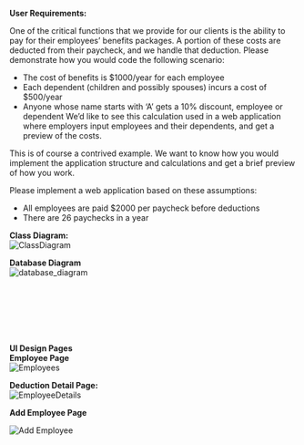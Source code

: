 **User Requirements:**

One of the critical functions that we provide for our clients is the ability to pay for their employees’ benefits packages. A portion of these costs are deducted from their paycheck, and we handle that deduction. Please demonstrate how you would code the following scenario:

* The cost of benefits is $1000/year for each employee
* Each dependent (children and possibly spouses) incurs a cost of $500/year
* Anyone whose name starts with ‘A’ gets a 10% discount, employee or dependent
We’d like to see this calculation used in a web application where employers input employees and their dependents, and get a preview of the costs.

This is of course a contrived example. We want to know how you would implement the application structure and calculations and get a brief preview of how you work.

Please implement a web application based on these assumptions:

* All employees are paid $2000 per paycheck before deductions
* There are 26 paychecks in a year


**Class Diagram:** <br/>
![ClassDiagram](https://user-images.githubusercontent.com/12014268/121109919-0d972180-c7d2-11eb-907c-bcc48466c0a4.PNG)


**Database Diagram** <br/>
![database_diagram](https://user-images.githubusercontent.com/12014268/121109957-1be53d80-c7d2-11eb-9031-0cbe3eb78bd9.png)

<br/><br/><br/><br/><br/><br/>
**UI Design Pages** <br/>
**Employee Page** <br/>
![Employees](https://user-images.githubusercontent.com/12014268/121110002-315a6780-c7d2-11eb-8795-27723da8b2ad.PNG)


**Deduction Detail Page:** <br/>
![EmployeeDetails](https://user-images.githubusercontent.com/12014268/121110023-3ae3cf80-c7d2-11eb-9839-ca8627165106.PNG)

**Add Employee Page** <br/>

![Add Employee](https://user-images.githubusercontent.com/12014268/121110358-c65d6080-c7d2-11eb-8cec-965ff83a16f3.PNG)
